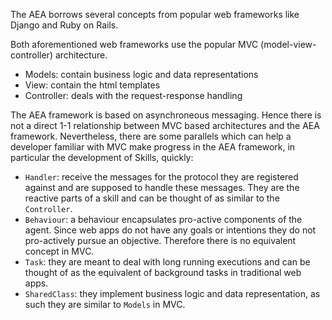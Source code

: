 The AEA borrows several concepts from popular web frameworks like Django and Ruby on Rails.

Both aforementioned web frameworks use the popular MVC (model-view-controller) architecture.

- Models: contain business logic and data representations
- View: contain the html templates
- Controller: deals with the request-response handling

The AEA framework is based on asynchroneous messaging. Hence there is not a direct 1-1 relationship between MVC based architectures and the AEA framework. Nevertheless, there are some parallels which can help a developer familiar with MVC make progress in the AEA framework, in particular the development of Skills, quickly:

- `Handler`: receive the messages for the protocol they are registered against and are supposed to handle these messages. They are the reactive parts of a skill and can be thought of as similar to the `Controller`.
- `Behaviour`: a behaviour encapsulates pro-active components of the agent. Since web apps do not have any goals or intentions they do not pro-actively pursue an objective. Therefore there is no equivalent concept in MVC.
- `Task`: they are meant to deal with long running executions and can be thought of as the equivalent of background tasks in traditional web apps.
- `SharedClass`: they implement business logic and data representation, as such they are similar to `Models` in MVC.

<br />
